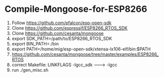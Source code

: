 # Compile-Mongoose-for-ESP8266
1. Follow https://github.com/pfalcon/esp-open-sdk
2. Clone https://github.com/espressif/ESP8266_RTOS_SDK
3. Clone https://github.com/cesanta/mongoose
4. export SDK_PATH=/path/to/ESP8266_RTOS_SDK
5. export BIN_PATH=./bin
6. export PATH=/home/mig/esp-open-sdk/xtensa-lx106-elf/bin:$PATH
7. https://github.com/cesanta/mongoose/tree/master/examples/ESP8266_RTOS
8. correct Makefile: LINKFLAGS -lgcc_sdk ---> -lgcc
9. run ./gen_misc.sh 
